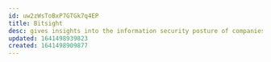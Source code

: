 ```yaml
---
id: uw2zWsToBxP7GTGk7q4EP
title: Bitsight
desc: gives insights into the information security posture of companies
updated: 1641498939823
created: 1641498909877
---
```



